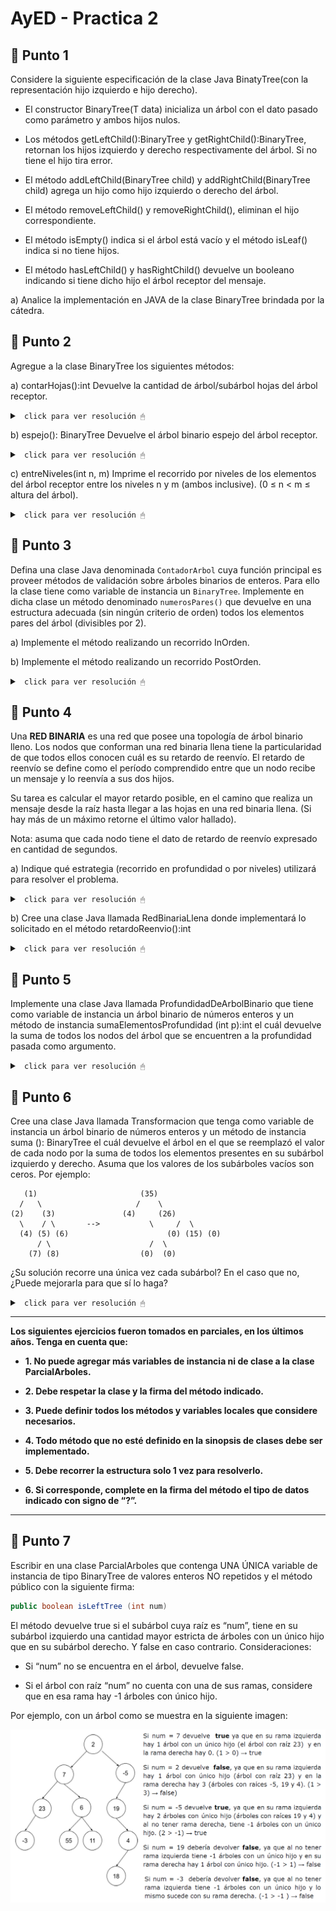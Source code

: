 # AyED - Practica 2

## 🔵 Punto 1

Considere la siguiente especificación de la clase Java BinatyTree(con la representación hijo izquierdo e hijo derecho).

* El constructor BinaryTree(T data) inicializa un árbol con el dato pasado como parámetro y ambos hijos nulos.

* Los métodos getLeftChild():BinaryTree<T> y getRightChild():BinaryTree<T>, retornan los hijos izquierdo y derecho respectivamente del árbol. Si no tiene el hijo tira error.

* El método addLeftChild(BinaryTree<T> child) y addRightChild(BinaryTree<T> child)
agrega un hijo como hijo izquierdo o derecho del árbol.

* El método removeLeftChild() y removeRightChild(), eliminan el hijo correspondiente.

* El método isEmpty() indica si el árbol está vacío y el método isLeaf() indica si no tiene hijos.

* El método hasLeftChild() y hasRightChild() devuelve un booleano indicando si tiene dicho hijo el árbol receptor del mensaje.

a) Analice la implementación en JAVA de la clase BinaryTree brindada por la cátedra.

## 🔵 Punto 2

Agregue a la clase BinaryTree los siguientes métodos:

a) contarHojas():int Devuelve la cantidad de árbol/subárbol hojas del árbol receptor.

<details><summary> <code> click para ver resolución 🖱 </code></summary><br>

~~~java
public int contarHojas() {
	int hojas_izq = 0;
	int hojas_der = 0;
	if (this.isEmpty()){
		return 0; //condicion de corte 
	}else if (this.isLeaf()){
		return 1; //es una hoja
	}else {
		if (this.hasLeftChild()){
			hojas_izq = this.getLeftChild().contarHojas();
		}
		if (this.hasRightChild()){
			hojas_der = this.getRightChild().contarHojas();
		}
	}
	return hojas_der + hojas_izq;
}
~~~

</details>

b) espejo(): BinaryTree<T> Devuelve el árbol binario espejo del árbol receptor.

<details><summary> <code> click para ver resolución 🖱 </code></summary><br>

~~~java
public BinaryTree<T> espejo(){
	/*Usamos el constructor BinaryTree(T data) para inicializar aux con el dato 
	de la raíz del árbol original.*/
	BinaryTree<T> aux = new BinaryTree(this.getData());
		
	/*Invertimos los hijos*/
	if (this.hasLeftChild()){
		aux.addRightChild(aux.getLeftChild().espejo());
	}       		  
	if (this.hasRightChild()){
		aux.addLeftChild(aux.getRightChild().espejo());
	}
    return aux;
}
~~~

</details>

c) entreNiveles(int n, m) Imprime el recorrido por niveles de los elementos del árbol receptor entre los niveles n y m (ambos inclusive). (0 ≤ n < m ≤ altura del árbol).

<details><summary> <code> click para ver resolución 🖱 </code></summary><br>

~~~java
public void entreNiveles(int n, int m){
	// verifico que el arbol no este vacío y n y m sean válidos
	if (this.isEmpty() || n < 0 || m < n){
		return;
	}
	/*usamos una cola para realizar recorrido por niveles. Iniciamos 
	añadiendo el nodo raiz (this). Además iniciamos en el nivel 0 y vamos
	llevando registro de en que nivel estamos para saber cuando imprimir*/
	Queue<BinaryTree> cola = new LinkedList<>();
	cola.add(this);
	int nivel = 0;
		
	while (!cola.isEmpty()){
		int aux = cola.size(); // Número de nodos en el nivel actual
		if (nivel >= n && nivel <= m ) { // Entra al if si esta entre n y m
			System.out.print("Nivel "+nivel+" --> ");
			for (int i=0;i<aux;i++){
				BinaryTree<T> nodo = cola.remove(); //extraigo el nodo en la parte frontal de la cola
				System.out.print(getData()+" "); //imprimo
				if (nodo.hasLeftChild()){
					cola.add(nodo.getLeftChild());
				}
				if (nodo.hasRightChild()){
					cola.add(nodo.getRightChild());
				}
    		}
			System.out.println(); //salto de linea
		} else {	//Si no esta entre n y m solo saco los nodos de la cola
			for (int i=0;i<aux;i++){
				cola.remove();
			}
		}
        nivel++; //avanzo en el nivel del arbol
	}
}
~~~
</details>

## 🔵 Punto 3

Defina una clase Java denominada <code>ContadorArbol</code> cuya función principal es proveer métodos de validación sobre árboles binarios de enteros. Para ello la clase tiene como variable de instancia un <code>BinaryTree<Integer></code>. Implemente en dicha clase un método denominado <code>numerosPares()</code> que devuelve en una estructura adecuada (sin ningún criterio de orden) todos los elementos pares del árbol (divisibles por 2).

a) Implemente el método realizando un recorrido InOrden.

b) Implemente el método realizando un recorrido PostOrden.

<details><summary> <code> click para ver resolución 🖱 </code></summary><br>

~~~java
package practica02.ejercicio3;
import java.util.LinkedList;
import practica02.ejercicio1y2.BinaryTree;


public class ContadorArbol {
    //variable de instancia
    private BinaryTree<Integer> arbol;

    //constructor
    public ContadorArbol(BinaryTree<Integer> unArbol) {
        arbol = unArbol;
    }

    /*Método numerosPares() que devuelve en una estructura 
    adecuada todos los elementos pares del árbol */

    // (a) InOrder (se procesa hijo izquierdo - raiz - hijo derecho)
    public LinkedList<Integer> numerosParesInOr() {
        LinkedList<Integer> lista = new LinkedList<Integer>();
        if (!arbol.isEmpty()) // Si tengo elemento en el arbol ejecuto
            this.numerosParesInOrder(arbol, lista);
        return lista;
    }

    private void numerosParesInOrder(BinaryTree<Integer> arbol, LinkedList<Integer> lista) {
        if (arbol.hasLeftChild())
            numerosParesInOrder(arbol.getLeftChild(), lista);
        if (arbol.getData() % 2 == 0)
            lista.add(arbol.getData());
        if (arbol.hasRightChild())
            numerosParesInOrder(arbol.getRightChild(), lista);
    }

    // (b) PostOrden (se procesa hijo izquierdo - hijo derecho - raiz)
    public LinkedList<Integer> numerosParesPostOr() {
        LinkedList<Integer> lista = new LinkedList<Integer>();
        if (!arbol.isEmpty()) // Si tengo elemento en el arbol ejecuto
            this.numerosParesPostOrder(arbol, lista);
        return lista;
    }

    private void numerosParesPostOrder(BinaryTree<Integer> arbol, LinkedList<Integer> lista) {
        if (arbol.hasLeftChild())
            numerosParesPostOrder(arbol.getLeftChild(), lista);
        if (arbol.hasRightChild())
            numerosParesPostOrder(arbol.getRightChild(), lista);
        if (arbol.getData() % 2 == 0)
            lista.add(arbol.getData());
    }
}
~~~

</details>

## 🔵 Punto 4

Una **RED BINARIA** es una red que posee una topología de árbol binario lleno. Los nodos que conforman una red binaria llena tiene la particularidad de que todos ellos conocen cuál es su retardo de reenvío. El retardo de reenvío se define como el período comprendido entre que un nodo recibe un mensaje y lo reenvía a sus dos hijos.

Su tarea es calcular el mayor retardo posible, en el camino que realiza un mensaje desde la raíz hasta llegar a las hojas en una red binaria llena. (Si hay más de un máximo retorne el último valor hallado).

Nota: asuma que cada nodo tiene el dato de retardo de reenvío expresado en cantidad de segundos.

a) Indique qué estrategia (recorrido en profundidad o por niveles) utilizará para resolver el problema.

<details><summary> <code> click para ver resolución 🖱 </code></summary><br>

Para resolver este problema, la estrategia más adecuada sería un recorrido en profundidad utilizando un enfoque PostOrden (izquierda, derecha, raíz).

Puesto que el objetivo es encontrar el mayor retardo acumulado desde la raíz hasta las hojas en una red binaria llena, lo que implica analizar todas las ramas de la red (desde la raíz hasta las hojas); un recorrido en profundidad es la mejor opción porque nos permite explorar cada rama completamente antes de pasar a la siguiente. Esto es útil porque necesitamos sumar los retardos de cada nodo en el camino y así identificar cuál rama tiene el mayor retardo.

Utilizar un recorrido en PostOrden es eficiente para este tipo de problemas, ya que primero calculamos el retardo de los hijos antes de volver al padre. De este modo, cuando llegamos a la raíz, ya sabemos cuál es el retardo acumulado más largo en sus subárboles. En cada paso, comparamos los retardos de los hijos de un nodo y sumamos el mayor retardo al del nodo actual, propagando esta suma hacia la raíz.

**Estrategia:**

* Caso base: Si llegamos a una hoja, simplemente retornamos su retardo.

* Paso recursivo: Para cada nodo interno, llamamos recursivamente a sus hijos izquierdo y derecho para obtener el mayor retardo de esos caminos, sumamos el retardo del nodo actual y devolvemos el valor acumulado.

------------------------

</details>

b) Cree una clase Java llamada RedBinariaLlena donde implementará lo solicitado en el método retardoReenvio():int

<details><summary> <code> click para ver resolución 🖱 </code></summary><br>

~~~java
package practica02.ejercicio4;

import practica02.ejercicio1y2.BinaryTree;

public class RedBinariaLlena {

    private BinaryTree<Integer> arbol;

    public RedBinariaLlena(BinaryTree<Integer> unArbol) {
        this.arbol = unArbol;
    }

    public int retardoReenvio() {
        int retardo = 0; //inicializo
        if (!arbol.isEmpty()) //veo que el arbol no este vacio
            retardo = calcularRetardo(arbol); //metodo recursivo
        return retardo;
    }

    private int calcularRetardo(BinaryTree<Integer> arbol) {
        int retL = 0;
        int retR = 0;
        /*llamamos recursivamente a sus hijos izquierdo y 
        derecho para obtener el mayor retardo de esos caminos*/
        if (arbol.hasLeftChild())
            retL = calcularRetardo(arbol.getLeftChild());
        if (arbol.hasRightChild())
            retR = calcularRetardo(arbol.getRightChild());
        /*obtenemos el mayor retardo, sumamos el retardo del 
        nodo actual y devolvemos el valor acumulado */
        return (Math.max(retL, retR)) + arbol.getData();
    }
}
~~~

Main.java
~~~java
package practica02.ejercicio4;
import practica02.ejercicio1y2.BinaryTree;

public class Main {
    public static void main(String[] args) {
        BinaryTree<Integer> arbol = new BinaryTree<Integer>(10);
        arbol.addLeftChild(new BinaryTree<>(2));
        arbol.getLeftChild().addLeftChild(new BinaryTree<>(5));
        arbol.getLeftChild().getLeftChild().addLeftChild(new BinaryTree<>(7));
        arbol.getLeftChild().getLeftChild().addRightChild(new BinaryTree<>(8));
        arbol.getLeftChild().addRightChild(new BinaryTree<>(4));
        arbol.getLeftChild().getRightChild().addLeftChild(new BinaryTree<>(5));
        arbol.getLeftChild().getRightChild().addRightChild(new BinaryTree<>(6));
        arbol.addRightChild(new BinaryTree<>(3));
        arbol.getRightChild().addLeftChild(new BinaryTree<>(9));
        arbol.getRightChild().getLeftChild().addLeftChild(new BinaryTree<>(12));
        arbol.getRightChild().getLeftChild().addRightChild(new BinaryTree<>(8));
        arbol.getRightChild().addRightChild(new BinaryTree<>(8));
        arbol.getRightChild().getRightChild().addLeftChild(new BinaryTree<>(2));
        arbol.getRightChild().getRightChild().addRightChild(new BinaryTree<>(1));

        RedBinariaLlena aLleno = new RedBinariaLlena(arbol);
        System.out.println("El retardo máximo de envio es: "+aLleno.retardoReenvio());
    }
}
~~~

</details>

## 🔵 Punto 5

Implemente una clase Java llamada ProfundidadDeArbolBinario que tiene como variable de instancia un árbol binario de números enteros y un método de instancia sumaElementosProfundidad (int p):int el cuál devuelve la suma de todos los nodos del árbol que se encuentren a la profundidad pasada como argumento.

<details><summary> <code> click para ver resolución 🖱 </code></summary><br>

~~~java
package practica02.ejercicio5;

import practica02.ejercicio1y2.BinaryTree;

public class ProfundidadDeArbolBinario {

    // Variable de instancia que almacena el árbol binario de enteros
    private BinaryTree<Integer> arbol;

    /*Constructor que inicializa la instancia de 
    ProfundidadDeArbolBinario con un árbol binario dado*/
    public ProfundidadDeArbolBinario(BinaryTree<Integer> unArbol) {
        arbol = unArbol;
    }

    /**
     * Método que calcula la suma de los elementos del árbol que se encuentran en 
     * una profundidad dada.
     * @param prof la profundidad en la que queremos sumar los nodos.
     * @return la suma de los nodos en la profundidad especificada.
     */
    public int sumaElementosProfundidad(int prof) {
        // Si el árbol no está vacío, inicia el proceso de sumar los elementos.
        if (!arbol.isEmpty()) {
            // Llama a un método auxiliar para realizar el recorrido y sumar los elementos.
            return sumarElementos(arbol, prof, 0);
        } else {
            // Si el árbol está vacío, la suma es 0.
            return 0;
        }
    }

    /**
     * Método recursivo que suma los elementos de un árbol binario a una profundidad dada.
     * @param arbol el árbol binario actual en el que estamos trabajando.
     * @param prof la profundidad que estamos buscando.
     * @param nivel el nivel actual en el que nos encontramos en el recorrido del árbol.
     * @return la suma de los nodos en la profundidad especificada.
     */
    private int sumarElementos(BinaryTree<Integer> arbol, int prof, int nivel) {
        // Si el nivel actual es igual a la profundidad buscada
        if (prof == nivel) {
            // Retorna el valor del nodo actual, ya que estamos en la profundidad deseada.
            return arbol.getData();
        } else {
            int suma = 0; // Variable para acumular la suma de los nodos a la profundidad deseada.

            // Si el nodo actual tiene un hijo izquierdo, seguimos recorriendo el subárbol izquierdo.
            if (arbol.hasLeftChild()) {
                // Llamada recursiva para recorrer el hijo izquierdo, aumentando el nivel en 1.
                suma += sumarElementos(arbol.getLeftChild(), prof, nivel + 1);
            }

            // Si el nodo actual tiene un hijo derecho, seguimos recorriendo el subárbol derecho.
            if (arbol.hasRightChild()) {
                // Llamada recursiva para recorrer el hijo derecho, aumentando el nivel en 1.
                suma += sumarElementos(arbol.getRightChild(), prof, nivel + 1);
            }

            // Retorna la suma de los nodos en los subárboles izquierdo y derecho a la profundidad deseada.
            // No suma el valor del nodo actual si no estamos en la profundidad buscada.
            return suma;
        }
    }
}
~~~

Main.java
~~~java
package practica02.ejercicio5;

import practica02.ejercicio1y2.BinaryTree;
import java.util.Scanner;

public class Main {
    public static void main(String[] args) {
        BinaryTree<Integer> arbol = new BinaryTree<Integer>(4);
        arbol.addLeftChild(new BinaryTree<>(2));
        arbol.getLeftChild().addLeftChild(new BinaryTree<>(1));
        arbol.getLeftChild().addRightChild(new BinaryTree<>(3));
        arbol.addRightChild(new BinaryTree<>(6));
        arbol.getRightChild().addLeftChild(new BinaryTree<>(5));

        arbol.imprimir();
        System.out.println("");
        ProfundidadDeArbolBinario a = new ProfundidadDeArbolBinario(arbol);
        Scanner s = new Scanner(System.in);
        System.out.print("Ingrese profundidad: ");
        int prof = s.nextInt();
        s.close();
        System.out.println("Suma de elementos a profundidad " + prof + ": " + a.sumaElementosProfundidad(prof));
    }
}
~~~

</details>

## 🔵 Punto 6

Cree una clase Java llamada Transformacion que tenga como variable de instancia un árbol binario de números enteros y un método de instancia suma (): BinaryTree<Integer> el cuál devuelve el árbol en el que se reemplazó el valor de cada nodo por la suma de todos los elementos presentes en su subárbol izquierdo y derecho. Asuma que los valores de los subárboles vacíos son ceros. Por ejemplo:

~~~
   (1)					     (35)	
  /   \					    /    \
(2)    (3)				 (4)     (26)			
  \    / \		 -->	   	   \     /  \
  (4) (5) (6)		       		   (0) (15) (0)
      / \				       /  \
    (7) (8)				     (0)  (0)
~~~

¿Su solución recorre una única vez cada subárbol? En el caso que no, ¿Puede mejorarla para que sí lo haga?

<details><summary> <code> click para ver resolución 🖱 </code></summary><br>

~~~java
package practica02.ejercicio6;

import practica02.ejercicio1y2.BinaryTree;

public class Transformacion {

    private BinaryTree<Integer> arbol;

    // Constructor que recibe un árbol binario
    public Transformacion(BinaryTree<Integer> unArbol) {
        arbol = unArbol;
    }

    /**
     * Método que transforma el árbol reemplazando el valor de cada nodo
     * por la suma de los valores de su subárbol izquierdo y derecho.
     */
    public BinaryTree<Integer> suma() {
        if (!this.arbol.isEmpty()) {
            calcularSuma(arbol);  // Inicia el cálculo desde la raíz
        }
        return arbol;  // Devuelve el árbol transformado
    }

    /**
     * Método recursivo que calcula la suma de los elementos de los subárboles
     * y reemplaza el valor del nodo con dicha suma.
     * @param arbol El árbol o subárbol actual en el que estamos trabajando.
     * @return La suma de los valores de los subárboles izquierdo y derecho
     * más el valor del nodo actual.
     */
    private int calcularSuma(BinaryTree<Integer> arbol) {
        if (arbol.isLeaf()) {  // Si el nodo es una hoja, su valor se convierte en 0
            int valorHoja = arbol.getData();
            arbol.setData(0);  // Reemplaza el valor de la hoja con 0
            return valorHoja;  // Devuelve el valor original de la hoja
        }

        int suma = 0;  // Variable para acumular la suma de los hijos

        // Recursivamente suma los valores del subárbol izquierdo (si existe)
        if (arbol.hasLeftChild()) {
            suma += calcularSuma(arbol.getLeftChild());
        }

        // Recursivamente suma los valores del subárbol derecho (si existe)
        if (arbol.hasRightChild()) {
            suma += calcularSuma(arbol.getRightChild());
        }

        arbol.setData(suma);  // Reemplaza el valor del nodo con la suma de sus hijos
        return suma;  // Devuelve la suma total (valor original + suma de hijos)
    }

    // Devuelve el árbol transformado para su impresión o uso posterior
    public BinaryTree<Integer> getArbolT() {
        return arbol;
    }
}
~~~

</details>

------------------------

**Los siguientes ejercicios fueron tomados en parciales, en los últimos años. Tenga en cuenta que:**

* **1. No puede agregar más variables de instancia ni de clase a la clase ParcialArboles.**

* **2. Debe respetar la clase y la firma del método indicado.**

* **3. Puede definir todos los métodos y variables locales que considere necesarios.**

* **4. Todo método que no esté definido en la sinopsis de clases debe ser implementado.**

* **5. Debe recorrer la estructura solo 1 vez para resolverlo.**

* **6. Si corresponde, complete en la firma del método el tipo de datos indicado con signo de “?”.**

------------------------

## 🔵 Punto 7

Escribir en una clase ParcialArboles que contenga UNA ÚNICA variable de instancia de tipo BinaryTree de valores enteros NO repetidos y el método público con la siguiente firma:

~~~java
public boolean isLeftTree (int num)
~~~

El método devuelve true si el subárbol cuya raíz es “num”, tiene en su subárbol izquierdo una cantidad mayor estricta de árboles con un único hijo que en su subárbol derecho. Y false en caso contrario. Consideraciones:

* Si “num” no se encuentra en el árbol, devuelve false.

*  Si el árbol con raíz “num” no cuenta con una de sus ramas, considere que en esa rama hay -1 árboles con único hijo.

Por ejemplo, con un árbol como se muestra en la siguiente imagen:

![imagen](/proyectoAyED/src/recursos/imagen03.png)